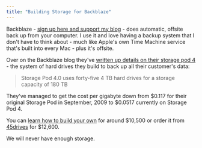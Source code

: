```yaml
---
title: "Building Storage for Backblaze"
---
```

<p>Backblaze - <a href="http://www.backblaze.com/partner/af2307">sign up here and support my blog</a> - does automatic, offsite back up from your computer. I use it and love having a backup system that I don't have to think about - much like Apple's own Time Machine service that's built into every Mac - plus it's offsite.</p>
<p>Over on the Backblaze blog they've <a href="http://blog.backblaze.com/2014/03/19/backblaze-storage-pod-4/">written up details on their storage pod 4</a> - the system of hard drives they build to back up all their customer's data:</p>
<blockquote><p>
  Storage Pod 4.0 uses forty-five 4 TB hard drives for a storage capacity of 180 TB
</p></blockquote>
<p>They've managed to get the cost per gigabyte down from $0.117 for their original Storage Pod in September, 2009 to $0.0517 currently on Storage Pod 4.</p>
<p>You can <a href="http://www.45drives.com/wiki/index.php/Main_Page">learn how to build your own</a> for around $10,500 or order it from <a href="http://www.45drives.com/">45drives</a> for $12,600.</p>
<p>We will never have enough storage.</p>
